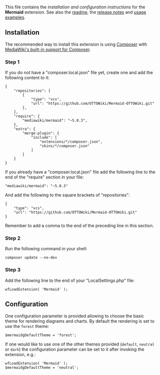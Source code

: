 This file contains the *installation and configuration instructions* for the **Mermaid** extension.
See also the [readme], the [release notes] and [usage examples].

## Installation

The recommended way to install this extension is using [Composer](http://getcomposer.org) with
[MediaWiki's built-in support for Composer](https://www.mediawiki.org/wiki/Composer).

### Step 1
    
If you do not have a "composer.local.json" file yet, create one and add the following content to it:

```
{
	"repositories": [
		{
			"type": "vcs",
			"url": "https://github.com/OTTOWiki/Mermaid-OTTOWiki.git"
		},
	],
	"require": {
		"mediawiki/mermaid": "~5.0.3",
	},
	"extra": {
		"merge-plugin": {
			"include": [
				"extensions/*/composer.json",
				"skins/*/composer.json"
			]
		}
	}
}
```

If you already have a "composer.local.json" file add the following line to the end of the "require"
section in your file:

    "mediawiki/mermaid": "~5.0.3"

And add the following to the square brackets of "repositories":

    {
	    "type": "vcs",
	    "url": "https://github.com/OTTOWiki/Mermaid-OTTOWiki.git"
    }

Remember to add a comma to the end of the preceding line in this section.

### Step 2

Run the following command in your shell:

    composer update --no-dev

### Step 3

Add the following line to the end of your "LocalSettings.php" file:

    wfLoadExtension( 'Mermaid' );


## Configuration

One configuration parameter is provided allowing to choose the basic theme for rendering diagrams and charts.
By default the rendering is set to use the `forest` theme:

    $mermaidgDefaultTheme = 'forest';

If one would like to use one of the other themes provided (`default`, `neutral` or `dark`) the configuration
parameter can be set to it after invoking the extension, e.g.:

    wfLoadExtension( 'Mermaid' );  
    $mermaidgDefaultTheme = 'neutral';

[readme]: https://github.com/SemanticMediaWiki/Mermaid/blob/master/README.md
[release notes]: https://github.com/SemanticMediaWiki/Mermaid/blob/master/docs/RELEASE-NOTES.md
[usage examples]: https://github.com/SemanticMediaWiki/Mermaid/blob/master/docs/USAGE.md
